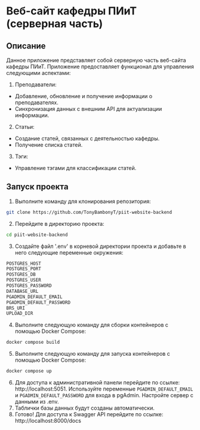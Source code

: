 # Веб-сайт кафедры ПИиТ (серверная часть)

## Описание

Данное приложение представляет собой серверную часть веб-сайта кафедры ПИиТ. Приложение предоставляет функционал для управления следующими аспектами:

1. Преподаватели:
- Добавление, обновление и получение информации о преподавателях.
- Синхронизация данных с внешним API для актуализации информации.

2. Статьи:
- Создание статей, связанных с деятельностью кафедры.
- Получение списка статей.

3. Тэги:
- Управление тэгами для классификации статей.

## Запуск проекта

1. Выполните команду для клонирования репозитория:
```bash
git clone https://github.com/TonyBambonyT/piit-website-backend
```
2. Перейдите в директорию проекта:
```bash
cd piit-website-backend
```
3. Создайте файл '.env' в корневой директории проекта и добавьте в него следующие переменные окружения:
```bash
POSTGRES_HOST
POSTGRES_PORT
POSTGRES_DB
POSTGRES_USER
POSTGRES_PASSWORD
DATABASE_URL
PGADMIN_DEFAULT_EMAIL
PGADMIN_DEFAULT_PASSWORD
BRS_URI
UPLOAD_DIR
```
4. Выполните следующую команду для сборки контейнеров с помощью Docker Compose:
```bash
docker compose build
```
5. Выполните следующую команду для запуска контейнеров с помощью Docker Compose:
```bash
docker compose up
```
6. Для доступа к административной панели перейдите по ссылке: http://localhost:5051. Используйте переменные `PGADMIN_DEFAULT_EMAIL` и `PGADMIN_DEFAULT_PASSWORD` для входа в pgAdmin. Настройте сервер с данными из .env.
7. Таблички базы данных будут созданы автоматически.
8. Готово! Для доступа к Swagger API перейдите по ссылке: http://localhost:8000/docs